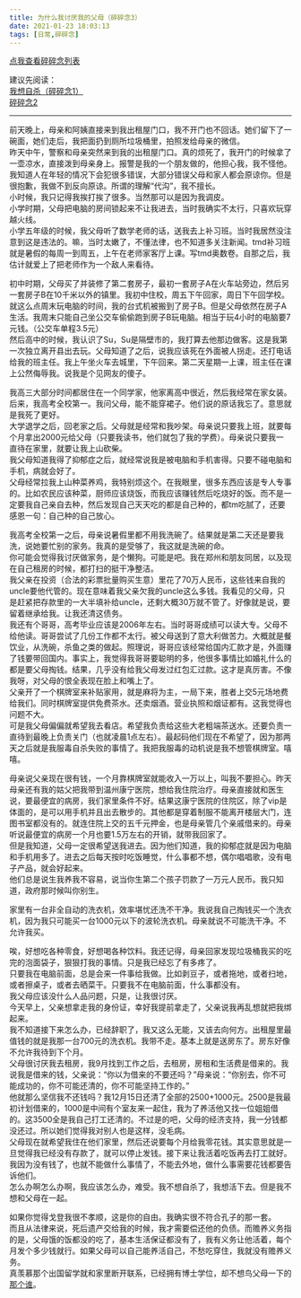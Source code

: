 ```yaml
---
title: 为什么我讨厌我的父母（碎碎念3）
date: 2021-01-23 18:03:13
tags: [日常,碎碎念]
---
```

[点我查看碎碎念列表](/?po=ssn0)  

建议先阅读：  
[我想自杀（碎碎念1）](/ssn/)   
[碎碎念2](/ssn2/)   

-------

前天晚上，母亲和阿姨直接来到我出租屋门口，我不开门也不回话。她们留下了一碗面，她们走后，我把面扔到厕所垃圾桶里，拍照发给母亲的微信。   
昨天中午，警察和母亲突然来到我的出租屋门口。真的烦死了，我开门的时候拿了一壶凉水，直接泼到母亲身上。报警是我的一个朋友做的，他担心我，我不怪他。   
我知道人在年轻的情况下会犯很多错误，大部分错误父母和家人都会原谅你。但是很抱歉，我做不到反向原谅。所谓的理解“代沟”，我不擅长。   
小时候，我只记得我挨打挨了很多。当然那可以是因为我调皮。   
小学时期，父母把电脑的房间锁起来不让我进去，当时我确实不太行，只喜欢玩穿越火线。   
小学五年级的时候，我父母听了数学老师的话，送我去上补习班。当时我居然没注意到这是违法的。嘛，当时太嫩了，不懂法律，也不知道多关注新闻。tmd补习班就是暑假的每周一到周五，上午在老师家客厅上课。写tmd奥数卷。自那之后，我估计就爱上了把老师作为一个敌人来看待。   

初中时期，父母买了并装修了第二套房子，最初一套房子A在火车站旁边，然后另一套房子B在10千米以外的镇里。我初中住校，周五下午回家，周日下午回学校。就这么点周末玩电脑的时间，我的台式机被搬到了房子B。但是父母依然在房子A生活。我周末只能自己坐公交车偷偷跑到房子B玩电脑。相当于玩4小时的电脑要7元钱。（公交车单程3.5元）   
然后高中的时候，我认识了Su，Su是隔壁市的，我打算去他那边做客。这是我第一次独立离开县出去玩。父母知道了之后，说我应该死在外面被人拐走。还打电话给我的班主任。我上午坐火车去城里，下午回来。第二天星期一上课，班主任在课上公然侮辱我。说我是个见网友的傻子。   

我高三大部分时间都居住在一个同学家，他家离高中很近，然后我经常在家女装。后来，我高考全校第一。我问父母，能不能穿裙子。他们说的原话我忘了。意思就是我死了更好。   
大学退学之后，回老家之后。父母就是经常和我吵架。母亲说只要我上班，就要每个月拿出2000元给父母（只要我读书，他们就包了我的学费）。母亲说只要我一直待在家里，就要让我上山砍柴。   
我父母知道我得了抑郁症之后，就经常说我是被电脑和手机害得。只要不碰电脑和手机，病就会好了。   
父母经常拉我上山种菜养鸡，我特别烦这个。在我眼里，很多东西应该是专人专事的。比如农民应该种菜，厨师应该烧饭，而我应该赚钱然后吃烧好的饭。而不是一定要我自己亲自去种，然后发现自己天天吃的都是自己种的，都tm吃腻了，还要感恩一句：自己种的自己放心。   

我高考全校第一之后，母亲说暑假里都不用我洗碗了。结果就是第二天还是要我洗，说她要忙别的家务。我真的是受够了，我这就是洗碗的命。   
你可能会觉得我讨厌做家务，是个懒狗。可能是吧。我在郑州和朋友同居，以及现在自己租房的时候，都打扫的挺干净整洁。   
我父亲在投资（合法的彩票批量购买生意）里花了70万人民币，这些钱来自我的uncle要他代管的。现在意味着我父亲欠我的uncle这么多钱。我看见的父母，只是赶紧把存款里的一大半填补给uncle，还剩大概30万就不管了。好像就是说，要留着继承给我。让我还清这债务。   
我还有个哥哥，高考毕业应该是2006年左右。当时哥哥成绩可以读大专。父母不给他读。哥哥尝试了几份工作都不太行。被父母送到了意大利做苦力。大概就是餐饮业，从洗碗，杀鱼之类的做起。照理说，哥哥应该经常给国内汇款才是，外面赚了钱要带回国内。事实上，我觉得我哥哥要聪明的多，他很多事情比如婚礼什么的都是要父母掏钱。结果，几乎没有给我父母发过红包汇过款。这才是真厉害。不像我呀，对父母的恨全表现在脸上和嘴上了。   
父亲开了一个棋牌室来补贴家用，就是麻将为主，一局下来，胜者上交5元场地费给我们。同时棋牌室提供免费茶水。还卖烟酒。营业执照和烟证都有。这我觉得也问题不大。   
可是我父母偏偏就希望我去看店。希望我负责给这些大老粗端茶送水。还要负责一直待到最晚上负责关门（也就凌晨1点左右）。最起码他们现在不希望了，因为那两天之后就是我服毒自杀失败的事情了。我把我服毒的动机说是我不想管棋牌室。嘻嘻。   

母亲说父亲现在很有钱，一个月靠棋牌室就能收入一万以上，叫我不要担心。昨天母亲还有我的姑父把我带到温州康宁医院，想给我住院治疗。母亲直接就和医生说，要最便宜的病房，我们家里条件不好。结果这康宁医院的住院区，除了vip是体面的，是可以用手机并且出去散步的。其他都是穿着制服不能离开楼层大门，连图书室都没有的。就连住院上交的五千元押金，也是母亲管几个亲戚借来的。母亲听说最便宜的病房一个月也要1.5万左右的开销，就带我回家了。   
但是我知道，父母一定很希望送我进去。因为他们知道，我的抑郁症就是因为电脑和手机用多了。进去之后每天按时吃饭睡觉，什么事都不想，偶尔唱唱歌，没有电子产品，就会好起来。   
他们总是说生我养我不容易，说当你生第二个孩子罚款了一万元人民币。我只知道，政府那时候叫你别生。   

家里有一台非全自动的洗衣机，效率堪忧还洗不干净。我说我自己掏钱买一个洗衣机，因为我只可能买一台1000元以下的波轮洗衣机。母亲就说不可能洗干净。不允许我买。   

唉，好想吃各种零食，好想喝各种饮料。我还记得，母亲回家发现垃圾桶我买的吃完的泡面袋子，狠狠打我的事情。只是我已经忘了有多疼了。   
只要我在电脑前面，总是会来一件事给我做。比如剥豆子，或者拖地，或者扫地，或者擦桌子，或者去晒菜干。只要我不在电脑前面，什么事都没有。   
我父母应该没什么人品问题，只是，让我很讨厌。   
今天早上，父亲想拿走我的身份证，幸好我提前拿走了，父亲说我再乱想就把我绑起来。   
我不知道接下来怎么办，已经辞职了，我又这么无能，又该去向何方。出租屋里最值钱的就是我那一台700元的洗衣机。我带不走。基本上就是送房东了。房东好像不允许我待到下个月。   
父母很讨厌我去租房，我9月找到工作之后，去租房，房租和生活费是借来的。我说我是借来的钱，父亲说：“你以为借来的不要还吗？”母亲说：“你别去，你不可能成功的，你不可能还清的，你不可能坚持工作的。”    
他就那么坚信我不还钱吗？我12月15日还清了全部的2500+1000元。2500是我最初计划借来的，1000是中间有个室友来一起住，我为了养活他又找一位姐姐借的。这3500全是我自己打工还清的。不过是的吧，父母的经济支持，我一分钱都没还过。所以她们觉得我对别人也是这样，没毛病。   
父母现在就希望我住在他们家里，然后还说要每个月给我零花钱。其实意思就是一旦觉得我已经没有存款了，就可以停止发钱。接下来让我活着吃饭再去打工就好。我因为没有钱了，也就不能做什么事情了，不能去外地，做什么事需要花钱都要告诉他们。   
怎么办啊怎么办啊，我应该怎么办，难受。我不想自杀了，我想活下去。但是我不想和父母在一起。   

如果你觉得戈登我很不孝顺，这是你的自由。我确实很不符合孔子的那一套。   
而且从法律来说，死后遗产交给我的时候，我才需要偿还他的负债。而赡养义务指的是，父母饿的饭都没的吃了，基本生活保证都没有了，我有义务让他活着，每个月发个多少钱就行。如果父母可以自己能养活自己，不愁吃穿住，我就没有赡养义务。   
真羡慕那个出国留学就和家里断开联系，已经拥有博士学位，却不想鸟父母一下的[那个谁](https://www.sohu.com/a/440408110_100273484)。      
